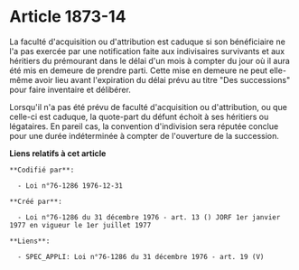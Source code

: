 # Article 1873-14

La faculté d'acquisition ou d'attribution est caduque si son bénéficiaire ne l'a pas exercée par une notification faite aux
indivisaires survivants et aux héritiers du prémourant dans le délai d'un mois à compter du jour où il aura été mis en
demeure de prendre parti. Cette mise en demeure ne peut elle-même avoir lieu avant l'expiration du délai prévu au titre "Des
successions" pour faire inventaire et délibérer.

Lorsqu'il n'a pas été prévu de faculté d'acquisition ou d'attribution, ou que celle-ci est caduque, la quote-part du défunt
échoit à ses héritiers ou légataires. En pareil cas, la convention d'indivision sera réputée conclue pour une durée
indéterminée à compter de l'ouverture de la succession.

**Liens relatifs à cet article**

	**Codifié par**:

	  - Loi n°76-1286 1976-12-31

	**Créé par**:

	  - Loi n°76-1286 du 31 décembre 1976 - art. 13 () JORF 1er janvier 1977 en vigueur le 1er juillet 1977

	**Liens**:

	  - SPEC_APPLI: Loi n°76-1286 du 31 décembre 1976 - art. 19 (V)
